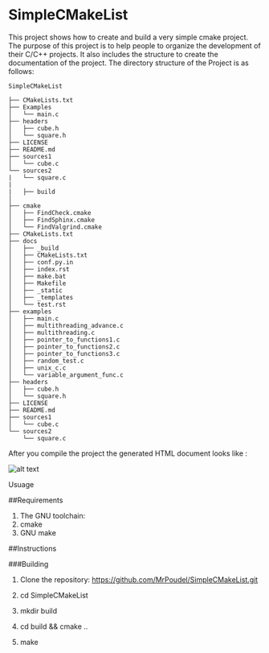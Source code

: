 # SimpleCMakeList
This project shows how to create and build a very simple cmake project. The purpose of this project is to help people to organize the development of their C/C++ projects. It also includes the structure to create the documentation of the project. 
The directory structure of the Project is as follows:

```
SimpleCMakeList

├── CMakeLists.txt
├── Examples
│   └── main.c
├── headers
│   ├── cube.h
│   └── square.h
├── LICENSE
├── README.md
├── sources1
│   └── cube.c
└── sources2
|   └── square.c
|
|   ├── build
│   
├── cmake
│   ├── FindCheck.cmake
│   ├── FindSphinx.cmake
│   └── FindValgrind.cmake
├── CMakeLists.txt
├── docs
│   ├── _build
│   ├── CMakeLists.txt
│   ├── conf.py.in
│   ├── index.rst
│   ├── make.bat
│   ├── Makefile
│   ├── _static
│   ├── _templates
│   └── test.rst
├── examples
│   ├── main.c
│   ├── multithreading_advance.c
│   ├── multithreading.c
│   ├── pointer_to_functions1.c
│   ├── pointer_to_functions2.c
│   ├── pointer_to_functions3.c
│   ├── random_test.c
│   ├── unix_c.c
│   └── variable_argument_func.c
├── headers
│   ├── cube.h
│   └── square.h
├── LICENSE
├── README.md
├── sources1
│   └── cube.c
└── sources2
    └── square.c

```

After you compile the project the generated HTML document looks like :

![alt text](https://github.com/MrPoudel/SimpleCMakeList/tree/master/docs/img/Screenshot_2018-11-16.png)

Usuage

##Requirements

1. The GNU toolchain: 
2. cmake
3. GNU make

##Instructions

###Building

1. Clone the repository: https://github.com/MrPoudel/SimpleCMakeList.git 

2. cd SimpleCMakeList

3. mkdir build

4. cd build && cmake ..

5. make



